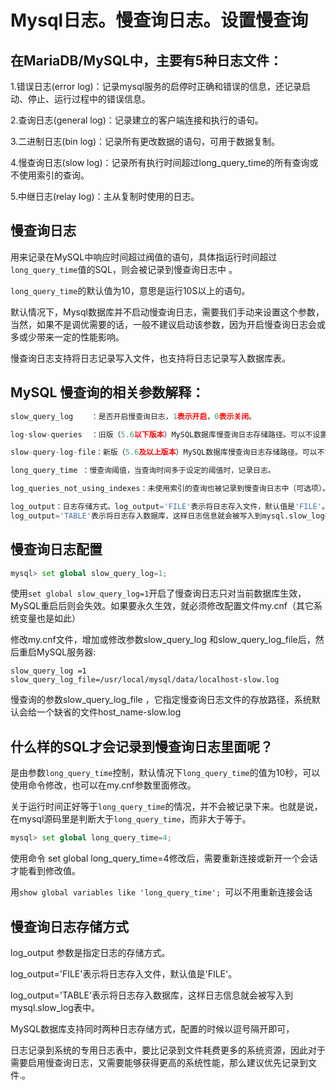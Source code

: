 # Mysql日志。慢查询日志。设置慢查询

## 在MariaDB/MySQL中，主要有5种日志文件：

1.错误日志(error log)：记录mysql服务的启停时正确和错误的信息，还记录启动、停止、运行过程中的错误信息。 

2.查询日志(general log)：记录建立的客户端连接和执行的语句。 

3.二进制日志(bin log)：记录所有更改数据的语句，可用于数据复制。 

4.慢查询日志(slow log)：记录所有执行时间超过long_query_time的所有查询或不使用索引的查询。 

5.中继日志(relay log)：主从复制时使用的日志。 

## 慢查询日志

用来记录在MySQL中响应时间超过阀值的语句，具体指运行时间超过`long_query_time`值的SQL，则会被记录到慢查询日志中 。

`long_query_time`的默认值为10，意思是运行10S以上的语句。

默认情况下，Mysql数据库并不启动慢查询日志，需要我们手动来设置这个参数，当然，如果不是调优需要的话，一般不建议启动该参数，因为开启慢查询日志会或多或少带来一定的性能影响。

慢查询日志支持将日志记录写入文件，也支持将日志记录写入数据库表。 

## **MySQL 慢查询的相关参数解释：** 

```python
slow_query_log    ：是否开启慢查询日志，1表示开启，0表示关闭。

log-slow-queries  ：旧版（5.6以下版本）MySQL数据库慢查询日志存储路径。可以不设置该参数，系统则会默认给一个缺省的文件host_name-slow.log

slow-query-log-file：新版（5.6及以上版本）MySQL数据库慢查询日志存储路径。可以不设置该参数，系统则会默认给一个缺省的文件host_name-slow.log

long_query_time ：慢查询阈值，当查询时间多于设定的阈值时，记录日志。

log_queries_not_using_indexes：未使用索引的查询也被记录到慢查询日志中（可选项）。

log_output：日志存储方式。log_output='FILE'表示将日志存入文件，默认值是'FILE'。
log_output='TABLE'表示将日志存入数据库，这样日志信息就会被写入到mysql.slow_log表中。MySQL数据<br>库支持同时两种日志存储方式，配置的时候以逗号隔开即可，如：log_output='FILE,TABLE'。日志记录到系统的专用日志表中，要比记录到文件耗费更多的系统资源，因此对于需要启用慢查询日志，又需要能够获得更高的系统性能，那么建议优先记录到文件。
```

## **慢查询日志配置** 

```python
mysql> set global slow_query_log=1;
```

使用`set global slow_query_log=1`开启了慢查询日志只对当前数据库生效，MySQL重启后则会失效。如果要永久生效，就必须修改配置文件my.cnf（其它系统变量也是如此） 

修改my.cnf文件，增加或修改参数slow_query_log 和slow_query_log_file后，然后重启MySQL服务器:

```
slow_query_log =1
slow_query_log_file=/usr/local/mysql/data/localhost-slow.log
```

 慢查询的参数slow_query_log_file ，它指定慢查询日志文件的存放路径，系统默认会给一个缺省的文件host_name-slow.log

## 什么样的SQL才会记录到慢查询日志里面呢？ 

是由参数`long_query_time`控制，默认情况下`long_query_time`的值为10秒，可以使用命令修改，也可以在my.cnf参数里面修改。

关于运行时间正好等于`long_query_time`的情况，并不会被记录下来。也就是说，在mysql源码里是判断大于`long_query_time`，而非大于等于。 

```python
mysql> set global long_query_time=4;
```

使用命令 set global long_query_time=4修改后，需要重新连接或新开一个会话才能看到修改值。 

用`show global variables like 'long_query_time'; `可以不用重新连接会话 

## 慢查询日志存储方式

log_output 参数是指定日志的存储方式。 

log_output='FILE'表示将日志存入文件，默认值是'FILE'。

log_output='TABLE'表示将日志存入数据库，这样日志信息就会被写入到mysql.slow_log表中。 

MySQL数据库支持同时两种日志存储方式，配置的时候以逗号隔开即可， 

日志记录到系统的专用日志表中，要比记录到文件耗费更多的系统资源，因此对于需要启用慢查询日志，又需要能够获得更高的系统性能，那么建议优先记录到文件.。